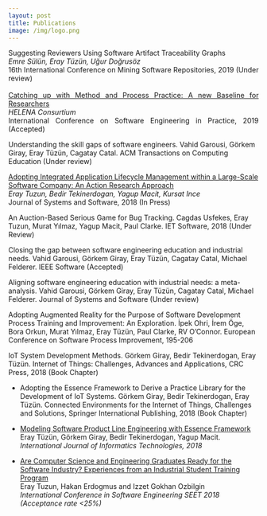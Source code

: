 ```yaml
---
layout: post
title: Publications
image: /img/logo.png
---
```



<div style="text-align: justify">
Suggesting Reviewers Using Software Artifact Traceability Graphs  
<br><i>Emre Sülün, Eray Tüzün, Uğur Doğrusöz</i>  
<br>16th International Conference on Mining Software Repositories, 2019 (Under review)
</div>
<br>
<div style="text-align: justify">
<a href="https://www.researchgate.net/publication/330222041_Catching_up_with_Method_and_Process_Practice_An_Industry-Informed_Baseline_for_Researchers">Catching up with Method and Process Practice: A new Baseline for Researchers   </a>
<br><i>HELENA Consurtium</i> 
<br>International Conference on Software Engineering in Practice, 2019 (Accepted)  
</div>

Understanding the skill gaps of software engineers. Vahid Garousi, Görkem Giray, Eray Tüzün, Cagatay Catal. ACM Transactions on Computing Education (Under review)

[Adopting Integrated Application Lifecycle Management within a Large-Scale Software Company: An Action Research Approach](https://www.sciencedirect.com/science/article/pii/S0164121218302565)  
_Eray Tuzun, Bedir Tekinerdogan, Yagup Macit, Kursat Ince_  
Journal of Systems and Software, 2018 (In Press)

An Auction-Based Serious Game for Bug Tracking. Cagdas Usfekes, Eray Tuzun, Murat Yılmaz, Yagup Macit, Paul Clarke. IET Software, 2018 (Under Review)

Closing the gap between software engineering education and industrial needs. Vahid Garousi, Görkem Giray, Eray Tüzün, Cagatay Catal, Michael Felderer. IEEE Software (Accepted)

Aligning software engineering education with industrial needs: a meta-analysis. Vahid Garousi, Görkem Giray, Eray Tüzün, Cagatay Catal, Michael Felderer. Journal of Systems and Software (Under review)

Adopting Augmented Reality for the Purpose of Software Development Process Training and Improvement: An Exploration. İpek Ohri, İrem Öge, Bora Orkun, Murat Yılmaz, Eray Tüzün, Paul Clarke, RV O’Connor. European Conference on Software Process Improvement, 195-206

IoT System Development Methods. Görkem Giray, Bedir Tekinerdogan, Eray Tüzün. Internet of Things: Challenges, Advances and Applications, CRC Press, 2018 (Book Chapter)

- Adopting the Essence Framework to Derive a Practice Library for the Development of IoT Systems. Görkem Giray, Bedir Tekinerdogan, Eray Tüzün. Connected Environments for the Internet of Things, Challenges and Solutions, Springer International Publishing, 2018 (Book Chapter)

- [Modeling Software Product Line Engineering with Essence Framework](https://www.researchgate.net/publication/322697487_Modeling_Software_Product_Line_Engineering_with_Essence_Framework)  
Eray Tüzün, Görkem Giray, Bedir Tekinerdogan, Yagup Macit.  
_International Journal of Informatics Technologies, 2018_

- [Are Computer Science and Engineering Graduates Ready for the Software Industry? Experiences from an Industrial Student Training Program](https://arxiv.org/abs/1805.08894)  
Eray Tuzun, Hakan Erdogmus and Izzet Gokhan Ozbilgin  
_International Conference in Software Engineering SEET 2018 (Acceptance rate <25%)_
